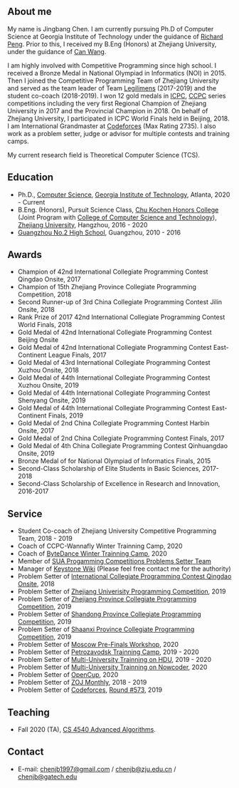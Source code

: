 

## About me

My name is Jingbang Chen. I am currently pursuing Ph.D of Computer Science at Georgia Institute of Technology under the guidance of [Richard Peng](https://www.cc.gatech.edu/~rpeng/). Prior to this, I received my B.Eng (Honors) at Zhejiang University, under the guidance of [Can Wang](https://person.zju.edu.cn/wangcan).

I am highly involved with Competitive Programming since high school. I received a Bronze Medal in National Olympiad in Informatics (NOI) in 2015. Then I joined the Competitive Programming Team of Zhejiang University and served as the team leader of Team [Legilimens](http://codeforces.com/team/32489) (2017-2019) and the student co-coach (2018-2019). I won 12 gold medals in [ICPC](https://icpc.global/), [CCPC](https://ccpc.io/) series competitions including the very first Regional Champion of Zhejiang University in 2017 and the Provincial Champion in 2018. On behalf of Zhejiang University, I participated in ICPC World Finals held in Beijing, 2018. I am International Grandmaster at [Codeforces](http://codeforces.com/profile/chenjb) (Max Rating 2735). I also work as a problem setter, judge or advisor for multiple contests and training camps.

My current research field is Theoretical Computer Science (TCS).


## Education
+ Ph.D., [Computer Science](https://www.cc.gatech.edu/phd-computer-science), [Georgia Institute of Technology](https://www.gatech.edu/), Atlanta, 2020 - Current
+ B.Eng. (Honors), Pursuit Science Class, [Chu Kochen Honors College](http://ckc.zju.edu.cn/) (Joint Program with [College of Computer Science and Technology](http://www.cs.zju.edu.cn/)), [Zhejiang University](http://www.zju.edu.cn/), Hangzhou, 2016 - 2020
+ [Guangzhou No.2 High School](http://www.gdgzez.com.cn/), Guangzhou, 2010 - 2016

## Awards
+ Champion of 42nd International Collegiate Programming Contest Qingdao Onsite, 2017	        
+ Champion of 15th Zhejiang Province Collegiate Programming Competition, 2018
+ Second Runner-up of 3rd China Collegiate Programming Contest Jilin Onsite, 2018	
+ Rank Prize of 2017 42nd International Collegiate Programming Contest World Finals, 2018	   
+ Gold Medal of 42nd International Collegiate Programming Contest Beijing Onsite		
+ Gold Medal of 42nd International Collegiate Programming Contest East-Continent League Finals, 2017
+ Gold Medal of 43rd International Collegiate Programming Contest Xuzhou Onsite, 2018		 
+ Gold Medal of 44th International Collegiate Programming Contest Xuzhou Onsite, 2019		
+ Gold Medal of 44th International Collegiate Programming Contest Shenyang Onsite, 2019		     
+ Gold Medal of 44th International Collegiate Programming Contest East-Continent Finals, 2019	      
+ Gold Medal of 2nd China Collegiate Programming Contest Harbin Onsite, 2017		          
+ Gold Medal of 2nd China Collegiate Programming Contest Finals, 2017
+ Gold Medal of 4th China Collegiate Programming Contest Qinhuangdao Onsite, 2019	
+ Bronze Medal of for National Olympiad of Informatics Finals, 2015	                            
+ Second-Class Scholarship of Elite Students in Basic Sciences, 2017-2018		
+ Second-Class Scholarship of Excellence in Research and Innovation, 2016-2017	

## Service
+ Student Co-coach of Zhejiang University Competitive Programming Team, 2018 - 2019
+ Coach of CCPC-Wannafly Winter Trainning Camp, 2020
+ Coach of [ByteDance Winter Trainning Camp](https://programcamp.bytedance.com/), 2020
+ Member of [SUA Progamming Competitions Problems Setter Team](https://sua.ac/)
+ Manager of [Keystone Wiki](http://keystone.wiki) (Please feel free contact me for the authority)
+ Problem Setter of [International Collegiate Programming Contest Qingdao Onsite](https://icpc.global/regionals/finder/QingDao-2018), 2018
+ Problem Setter of [Zhejiang Univerisity Programming Competition](http://acm.zju.edu.cn/contest-materials/zju2019/board/), 2019
+ Problem Setter of [Zhejiang Province Collegiate Programming Competition](http://acm.zju.edu.cn/zjp2019/board/), 2019
+ Problem Setter of [Shandong Province Collegiate Programming Competition](http://acm.zju.edu.cn/contest-materials/sdp2019/board/), 2019
+ Problem Setter of [Shaanxi Province Collegiate Programming Competition](http://acm.xidian.edu.cn/board-2019/), 2019
+ Problem Setter of [Moscow Pre-Finals Workshop](https://discover.it-edu.com/en/), 2020
+ Problem Setter of [Petrozavodsk Trainning Camp](https://camp.acm.petrsu.ru/), 2019 - 2020
+ Problem Setter of [Multi-University Trainning on HDU](http://acm.hdu.edu.cn), 2019 - 2020
+ Problem Setter of [Multi-University Trainning on Nowcoder](https://ac.nowcoder.com/), 2020
+ Problem Setter of [OpenCup](http://opencup.ru), 2020
+ Problem Setter of [ZOJ Monthly](http://acm.zju.edu.cn), 2018 - 2019
+ Problem Setter of [Codeforces](http://codeforces.com), [Round #573](http://codeforces.com/contest/1190), 2019

## Teaching

+ Fall 2020 (TA), [CS 4540 Advanced Algorithms](https://www.cc.gatech.edu/~rpeng/CS4540_F20/).

## Contact

+ E-mail: chenjb1997@gmail.com / chenjb@zju.edu.cn / chenjb@gatech.edu
